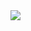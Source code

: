 <img align="center" src="https://github-readme-stats.vercel.app/api?username=vExo307&include_all_commits=true&count_private=true&show_icons=true&line_height=20&title_color=1c00cf&icon_color=686770&text_color=f3632&bg_color=00a64d">
